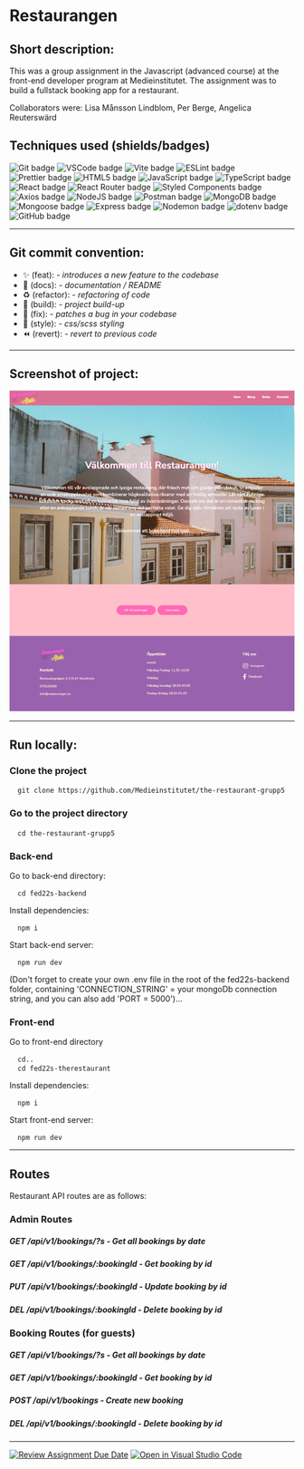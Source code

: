 # Restaurangen

## Short description:

This was a group assignment in the Javascript (advanced course) at the front-end developer program at Medieinstitutet. The assignment was to build a fullstack booking app for a restaurant.

Collaborators were: Lisa Månsson Lindblom, Per Berge, Angelica Reuterswärd

## Techniques used (shields/badges)
![Git badge](https://img.shields.io/badge/GIT-E44C30?style=for-the-badge&logo=git&logoColor=white/to/img.png) 
![VSCode badge](https://img.shields.io/badge/VSCode-0078D4?style=for-the-badge&logo=visual%20studio%20code&logoColor=white/to/img.png)
![Vite badge](https://img.shields.io/badge/Vite-B73BFE?style=for-the-badge&logo=vite&logoColor=FFD62E/to/img.png) 
![ESLint badge](https://img.shields.io/badge/eslint-3A33D1?style=for-the-badge&logo=eslint&logoColor=white/to/img.png)
![Prettier badge](https://img.shields.io/badge/prettier-1A2C34?style=for-the-badge&logo=prettier&logoColor=F7BA3E/to/img.png)
![HTML5 badge](https://img.shields.io/badge/HTML5-E34F26?style=for-the-badge&logo=html5&logoColor=white/to/img.png)
![JavaScript badge](https://img.shields.io/badge/JavaScript-323330?style=for-the-badge&logo=javascript&logoColor=F7DF1E/to/img.png)
![TypeScript badge](https://img.shields.io/badge/TypeScript-007ACC?style=for-the-badge&logo=typescript&logoColor=white/to/img.png)
![React badge](https://img.shields.io/badge/React-20232A?style=for-the-badge&logo=react&logoColor=61DAFB/to/img.png) 
![React Router badge](https://img.shields.io/badge/React_Router-CA4245?style=for-the-badge&logo=react-router&logoColor=white/to/img.png) 
![Styled Components badge](https://img.shields.io/badge/styled--components-DB7093?style=for-the-badge&logo=styled-components&logoColor=white/to/img.png) 
![Axios badge](https://img.shields.io/badge/-AXIOS-yellow?style=for-the-badge&logo=appveyor/to/img.png) 
![NodeJS badge](https://img.shields.io/badge/Node.js-339933?style=for-the-badge&logo=nodedotjs&logoColor=white/to/img.png) 
![Postman badge](https://img.shields.io/badge/Postman-FF6C37?style=for-the-badge&logo=Postman&logoColor=white/to/img.png) 
![MongoDB badge](https://img.shields.io/badge/MongoDB-4EA94B?style=for-the-badge&logo=mongodb&logoColor=white/to/img.png) 
![Mongoose badge](https://img.shields.io/badge/-MONGOOSE-blue?style=for-the-badge&logo=appveyor/to/img.png) 
![Express badge](https://img.shields.io/badge/Express.js-000000?style=for-the-badge&logo=express&logoColor=white/to/img.png) 
![Nodemon badge](https://img.shields.io/badge/-NODEMON-orange?style=for-the-badge&logo=appveyor/to/img.png) 
![dotenv badge](https://img.shields.io/badge/-DOTENV-lightgrey?style=for-the-badge&logo=appveyor/to/img.png) 
![GitHub badge](https://img.shields.io/badge/GitHub-100000?style=for-the-badge&logo=github&logoColor=white/to/img.png)


---

## Git commit convention:
- :sparkles: (feat): - *introduces a new feature to the codebase*
- :memo: (docs): - *documentation / README*
- :recycle: (refactor): - *refactoring of code*
- :construction_worker: (build): - *project build-up*
- :bug: (fix): - *patches a bug in your codebase*
- :lipstick: (style): - *css/scss styling*
- :rewind: (revert): - *revert to previous code*

---

## Screenshot of project:
![Demonstration of project](/fed22s-therestaurant/src/assets/Restaurant.png?raw=true "Restaurant - screenshot of group project")

---


## Run locally:

### Clone the project

```terminal
  git clone https://github.com/Medieinstitutet/the-restaurant-grupp5
```


### Go to the project directory

```terminal
  cd the-restaurant-grupp5
```


### Back-end
Go to back-end directory:
```terminal
  cd fed22s-backend
```

Install dependencies:
```terminal
  npm i
```
Start back-end server:
```terminal
  npm run dev
```
(Don't forget to create your own .env file in the root of the fed22s-backend folder, containing 'CONNECTION_STRING' = your mongoDb connection string, and you can also add 'PORT = 5000')...

### Front-end
Go to front-end directory
```terminal
  cd..
  cd fed22s-therestaurant
```
Install dependencies:
```terminal
  npm i
```
Start front-end server:
```terminal
  npm run dev
```

---

## Routes
Restaurant API routes are as follows:

### Admin Routes 

##### GET /api/v1/bookings/?s - Get all bookings by date

##### GET /api/v1/bookings/:bookingId - Get booking by id

##### PUT /api/v1/bookings/:bookingId - Update booking by id

##### DEL /api/v1/bookings/:bookingId - Delete booking by id


### Booking Routes (for guests)

##### GET /api/v1/bookings/?s - Get all bookings by date

##### GET /api/v1/bookings/:bookingId - Get booking by id

##### POST /api/v1/bookings - Create new booking

##### DEL /api/v1/bookings/:bookingId - Delete booking by id

---


[![Review Assignment Due Date](https://classroom.github.com/assets/deadline-readme-button-24ddc0f5d75046c5622901739e7c5dd533143b0c8e959d652212380cedb1ea36.svg)](https://classroom.github.com/a/hi08v2nl)
[![Open in Visual Studio Code](https://classroom.github.com/assets/open-in-vscode-718a45dd9cf7e7f842a935f5ebbe5719a5e09af4491e668f4dbf3b35d5cca122.svg)](https://classroom.github.com/online_ide?assignment_repo_id=11259596&assignment_repo_type=AssignmentRepo)
